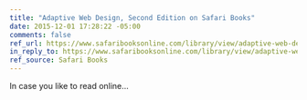 ```yaml
---
title: "Adaptive Web Design, Second Edition on Safari Books"
date: 2015-12-01 17:28:22 -05:00
comments: false
ref_url: https://www.safaribooksonline.com/library/view/adaptive-web-design/9780134216287/
in_reply_to: https://www.safaribooksonline.com/library/view/adaptive-web-design/9780134216287/
ref_source: Safari Books
---
```


In case you like to read online…